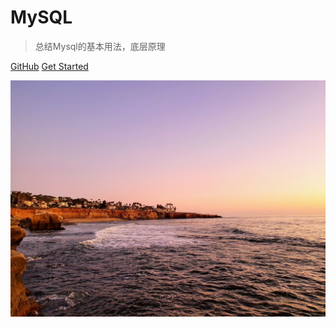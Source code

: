 # MySQL

> 总结Mysql的基本用法，底层原理

[GitHub](https://github.com/kun95/java)
[Get Started](README.md)

![](cover.jpg)

